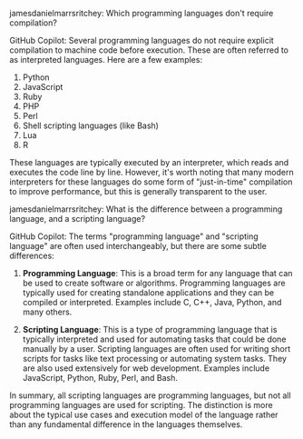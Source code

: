jamesdanielmarrsritchey: Which programming languages don't require compilation?

GitHub Copilot: Several programming languages do not require explicit compilation to machine code before execution. These are often referred to as interpreted languages. Here are a few examples:

1. Python
2. JavaScript
3. Ruby
4. PHP
5. Perl
6. Shell scripting languages (like Bash)
7. Lua
8. R

These languages are typically executed by an interpreter, which reads and executes the code line by line. However, it's worth noting that many modern interpreters for these languages do some form of "just-in-time" compilation to improve performance, but this is generally transparent to the user.

jamesdanielmarrsritchey: What is the difference between a programming language, and a scripting language?

GitHub Copilot: The terms "programming language" and "scripting language" are often used interchangeably, but there are some subtle differences:

1. **Programming Language**: This is a broad term for any language that can be used to create software or algorithms. Programming languages are typically used for creating standalone applications and they can be compiled or interpreted. Examples include C, C++, Java, Python, and many others.

2. **Scripting Language**: This is a type of programming language that is typically interpreted and used for automating tasks that could be done manually by a user. Scripting languages are often used for writing short scripts for tasks like text processing or automating system tasks. They are also used extensively for web development. Examples include JavaScript, Python, Ruby, Perl, and Bash.

In summary, all scripting languages are programming languages, but not all programming languages are used for scripting. The distinction is more about the typical use cases and execution model of the language rather than any fundamental difference in the languages themselves.